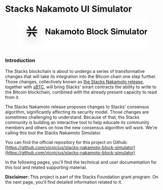 # Stacks Nakamoto UI Simulator

<figure><img src=".gitbook/assets/Group 3.svg" alt=""><figcaption></figcaption></figure>

### Introduction

The Stacks blockchain is about to undergo a series of transformative changes that will take its integration into the Bitcoin chain one step further. Those changes, collectively known as [the Stacks Nakamoto release](https://stacks.org/sbtc-nakamoto), together with [sBTC](https://stx.is/sbtc-pdf), will bring Stacks' smart contracts the ability to write to the Bitcoin blockchain, combined with the already present capacity to read from it.

The Stacks Nakamoto release proposes changes to Stacks' consensus algorithm, significantly affecting its security model. Those changes are sometimes challenging to understand. Because of that, the Stacks community is building an interactive tool to help educate its community members and others on how the new consensus algorithm will work. We're calling this tool the Stacks Nakamoto Simulator.

You can find the official repository for this project on Github: [https://github.com/vicnicius/stacks-nakamoto-block-simulator](https://github.com/vicnicius/stacks-nakamoto-block-simulator)

In the following pages, you'll find the technical and user documentation for this tool and related supporting material.

**Disclaimer:** This project is part of the Stacks Foundation grant program. On the next page, you'll find detailed information related to it.&#x20;
